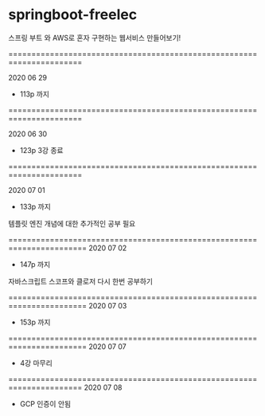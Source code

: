 # springboot-freelec
스프링 부트 와 AWS로 혼자 구현하는 웹서비스 만들어보기!

======================================================================

2020 06 29
- 113p 까지

======================================================================

2020 06 30

- 123p 3강 종료

======================================================================

2020 07 01

- 133p 까지

템플릿 엔진 개념에 대한 추가적인 공부 필요


=======================================================================
2020 07 02

- 147p 까지

자바스크립트 스코프와 클로저 다시 한번 공부하기

=======================================================================
2020 07 03

- 153p 까지


=======================================================================
2020 07 07

- 4강 마무리

======================================================================
2020 07 08

- GCP 인증이 안됨



